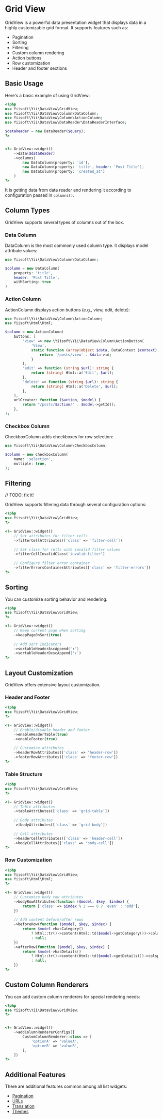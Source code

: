 # Grid View

GridView is a powerful data presentation widget that displays data in a highly customizable grid format.
It supports features such as:

- Pagination
- Sorting
- Filtering
- Custom column rendering
- Action buttons
- Row customization
- Header and footer sections

## Basic Usage

Here's a basic example of using GridView:

```php
<?php
use Yiisoft\Yii\DataView\GridView;
use Yiisoft\Yii\DataView\Column\DataColumn;
use Yiisoft\Yii\DataView\Column\ActionColumn;
use Yiisoft\Yii\DataView\DataReader\DataReaderInterface;

$dataReader = new DataReader($query);
?>


<?= GridView::widget()
    ->data($dataReader)
    ->columns(
        new DataColumn(property: 'id'),
        new DataColumn(property: 'title', header: 'Post Title'),
        new DataColumn(property: 'created_at')
    )
?>
```

It is getting data from data reader and rendering it according to configuration passed in `columns()`.

## Column Types

GridView supports several types of columns out of the box.

### Data Column

DataColumn is the most commonly used column type. It displays model attribute values:

```php
use Yiisoft\Yii\DataView\Column\DataColumn;

$column = new DataColumn(
    property: 'title',
    header: 'Post Title',
    withSorting: true
)
```

### Action Column

ActionColumn displays action buttons (e.g., view, edit, delete):

```php
use Yiisoft\Yii\DataView\Column\ActionColumn;
use Yiisoft\Html\Html;

$column = new ActionColumn(
    buttons: [
        'view' => new \Yiisoft\Yii\DataView\Column\ActionButton(
            'View',
            static function (array|object $data, DataContext $context) { 
                return '/posts/view' . $data->id; 
            }
        ),
        'edit' => function (string $url): string {
            return (string) Html::a('Edit', $url);
        },
        'delete' => function (string $url): string {
            return (string) Html::a('Delete', $url);
        },
    ],
    urlCreator: function ($action, $model) {
        return "/posts/$action/" . $model->getId();
    },
);
```

### Checkbox Column

CheckboxColumn adds checkboxes for row selection:

```php
use Yiisoft\Yii\DataView\Column\CheckboxColumn;

$column = new CheckboxColumn(
    name: 'selection',
    multiple: true,
);
```

## Filtering

// TODO: fix it!

GridView supports filtering data through several configuration options:

```php
<?php
use Yiisoft\Yii\DataView\GridView;
?>

<?= GridView::widget()
    // Set attributes for filter cells
    ->filterCellAttributes(['class' => 'filter-cell'])
    
    // Set class for cells with invalid filter values
    ->filterCellInvalidClass('invalid-filter')
    
    // Configure filter error container
    ->filterErrorsContainerAttributes(['class' => 'filter-errors'])
?>
```

## Sorting

You can customize sorting behavior and rendering:

```php
<?php
use Yiisoft\Yii\DataView\GridView;
?>

<?= GridView::widget()
    // Keep current page when sorting
    ->keepPageOnSort(true) 
    
    // Add sort indicators
    ->sortableHeaderAscAppend('↑')
    ->sortableHeaderDescAppend('↓')
?>
```

## Layout Customization

GridView offers extensive layout customization.

### Header and Footer

```php
<?php
use Yiisoft\Yii\DataView\GridView;
?>

<?= GridView::widget()
    // Enable/disable header and footer
    ->enableHeaderTable(true)
    ->enableFooter(true)
    
    // Customize attributes
    ->headerRowAttributes(['class' => 'header-row'])
    ->footerRowAttributes(['class' => 'footer-row'])
?>
```

### Table Structure

```php
<?php
use Yiisoft\Yii\DataView\GridView;
?>

<?= GridView::widget()
    // Table attributes
    ->tableAttributes(['class' => 'grid-table'])
    
    // Body attributes
    ->tbodyAttributes(['class' => 'grid-body'])
    
    // Cell attributes
    ->headerCellAttributes(['class' => 'header-cell'])
    ->bodyCellAttributes(['class' => 'body-cell'])
?>
```

### Row Customization

```php
<?php
use Yiisoft\Yii\DataView\GridView;
use Yiisoft\Html\Html;
?>

<?= GridView::widget()
    // Customize body row attributes
    ->bodyRowAttributes(function ($model, $key, $index) {
        return ['class' => $index % 2 === 0 ? 'even' : 'odd'];
    })
    
    // Add content before/after rows
    ->beforeRow(function ($model, $key, $index) {
        return $model->hasCategory() 
            ? Html::tr()->content(Html::td($model->getCategory())->colspan(6))
            : null;
    })
    ->afterRow(function ($model, $key, $index) {
        return $model->hasDetails()
            ? Html::tr()->content(Html::td($model->getDetails())->colspan(6))
            : null;
    })
?>
```

## Custom Column Renderers

You can add custom column renderers for special rendering needs:

```php
<?php
use Yiisoft\Yii\DataView\GridView;
?>


<?= GridView::widget()
    ->addColumnRendererConfigs([
        CustomColumnRenderer::class => [
            'optionA' => 'valueA',
            'optionB' => 'valueB',
        ],
    ])
?>
```

## Additional Features

There are additional features common among all list widgets:

- [Pagination](pagination.md)
- [URLs](urls.md)
- [Translation](translation.md)
- [Themes](themes.md)
